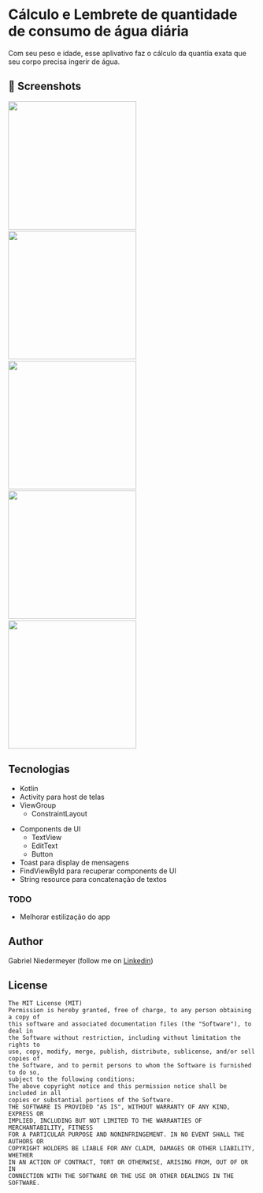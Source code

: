 # Cálculo e Lembrete de quantidade de consumo de água diária 
Com seu peso e idade, esse aplivativo faz o cálculo da quantia exata que seu corpo precisa ingerir de água.

## :camera_flash: Screenshots
<!-- You can add more screenshots here if you like -->
<img src="/result/iMAGE1.png" width="260">&emsp;<img src="/result/iMAGE2.png" width="260">&emsp;<img src="/result/iMAGE3.png" width="260">&emsp;<img src="/result/iMAGE4.png" width="260">&emsp;<img src="/result/iMAGE5.png" width="260">
## Tecnologias
* Kotlin
* Activity para host de telas
* ViewGroup
    * ConstraintLayout
   
- Components de UI
    - TextView
    - EditText
    - Button
- Toast para display de mensagens
- FindViewById para recuperar components de UI
- String resource para concatenação de textos


### TODO
- Melhorar estilização do app

## Author
Gabriel Niedermeyer (follow me on [Linkedin](https://www.linkedin.com/in/gabriel-niedermeyer/))

## License
```
The MIT License (MIT)
Permission is hereby granted, free of charge, to any person obtaining a copy of
this software and associated documentation files (the "Software"), to deal in
the Software without restriction, including without limitation the rights to
use, copy, modify, merge, publish, distribute, sublicense, and/or sell copies of
the Software, and to permit persons to whom the Software is furnished to do so,
subject to the following conditions:
The above copyright notice and this permission notice shall be included in all
copies or substantial portions of the Software.
THE SOFTWARE IS PROVIDED "AS IS", WITHOUT WARRANTY OF ANY KIND, EXPRESS OR
IMPLIED, INCLUDING BUT NOT LIMITED TO THE WARRANTIES OF MERCHANTABILITY, FITNESS
FOR A PARTICULAR PURPOSE AND NONINFRINGEMENT. IN NO EVENT SHALL THE AUTHORS OR
COPYRIGHT HOLDERS BE LIABLE FOR ANY CLAIM, DAMAGES OR OTHER LIABILITY, WHETHER
IN AN ACTION OF CONTRACT, TORT OR OTHERWISE, ARISING FROM, OUT OF OR IN
CONNECTION WITH THE SOFTWARE OR THE USE OR OTHER DEALINGS IN THE SOFTWARE.
```
